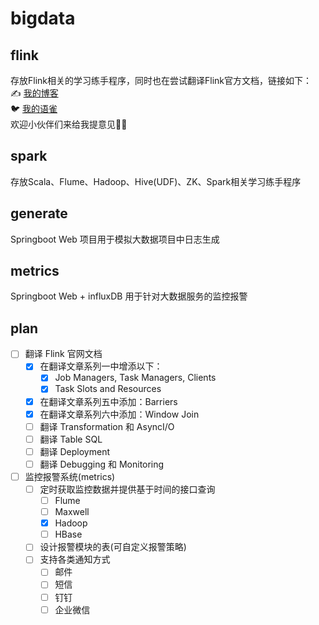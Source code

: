 # bigdata

## flink
存放Flink相关的学习练手程序，同时也在尝试翻译Flink官方文档，链接如下：<br>
✍️ [我的博客](https://liverrrr.fun/tags/flink)
<br>
🐦 [我的语雀](https://www.yuque.com/liverrrr/bigdata)
<br>
欢迎小伙伴们来给我提意见👏👏

## spark
存放Scala、Flume、Hadoop、Hive(UDF)、ZK、Spark相关学习练手程序

## generate
Springboot Web 项目用于模拟大数据项目中日志生成

## metrics
Springboot Web + influxDB 用于针对大数据服务的监控报警

## plan
- [ ] 翻译 Flink 官网文档
  - [x] 在翻译文章系列一中增添以下：
    - [x] Job Managers, Task Managers, Clients
    - [x] Task Slots and Resources
  - [x] 在翻译文章系列五中添加：Barriers
  - [x] 在翻译文章系列六中添加：Window Join
  - [ ] 翻译 Transformation 和 AsyncI/O
  - [ ] 翻译 Table SQL
  - [ ] 翻译 Deployment
  - [ ] 翻译 Debugging 和 Monitoring
- [ ] 监控报警系统(metrics)
  - [ ] 定时获取监控数据并提供基于时间的接口查询
    - [ ] Flume
    - [ ] Maxwell
    - [x] Hadoop
    - [ ] HBase
  -[ ] 设计报警模块的表(可自定义报警策略)
  -[ ] 支持各类通知方式
    - [ ] 邮件
    - [ ] 短信
    - [ ] 钉钉
    - [ ] 企业微信